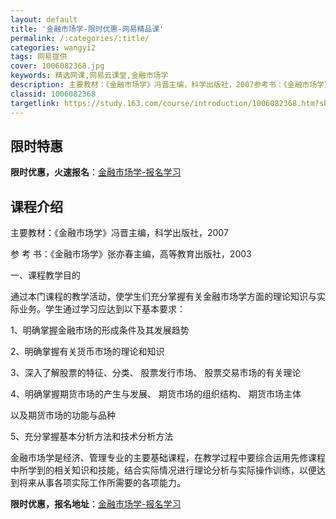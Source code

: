 ```yaml
---
layout: default
title: '金融市场学-限时优惠-网易精品课'
permalink: /:categories/:title/
categories: wangyi2
tags: 网易提供
cover: 1006082368.jpg
keywords: 精选网课,网易云课堂,金融市场学
description: 主要教材：《金融市场学》冯晋主编，科学出版社，2007参考书：《金融市场学》张亦春主编，高等教育出版社，2003一、课程
classid: 1006082368
targetlink: https://study.163.com/course/introduction/1006082368.htm?share=1&shareId=1025206652&utm_campaign=share&utm_medium=iphoneShare&utm_source=&utm_u=1025206652
---
```


## 限时特惠

**限时优惠，火速报名**：[金融市场学-报名学习](https://study.163.com/course/introduction/1006082368.htm?share=1&shareId=1025206652&utm_campaign=share&utm_medium=iphoneShare&utm_source=&utm_u=1025206652)

## 课程介绍

主要教材：《金融市场学》冯晋主编，科学出版社，2007 

参 考 书：《金融市场学》张亦春主编，高等教育出版社，2003 

一、课程教学目的 

通过本门课程的教学活动，使学生们充分掌握有关金融市场学方面的理论知识与实际业务。学生通过学习应达到以下基本要求：

1、明确掌握金融市场的形成条件及其发展趋势

2、明确掌握有关货币市场的理论和知识

3、深入了解股票的特征、分类、 股票发行市场、 股票交易市场的有关理论         

4、明确掌握期货市场的产生与发展、 期货市场的组织结构、 期货市场主体

以及期货市场的功能与品种

5、充分掌握基本分析方法和技术分析方法 

金融市场学是经济、管理专业的主要基础课程，在教学过程中要综合运用先修课程中所学到的相关知识和技能，结合实际情况进行理论分析与实际操作训练，以便达到将来从事各项实际工作所需要的各项能力。

**限时优惠，报名地址**：[金融市场学-报名学习](https://study.163.com/course/introduction/1006082368.htm?share=1&shareId=1025206652&utm_campaign=share&utm_medium=iphoneShare&utm_source=&utm_u=1025206652)


